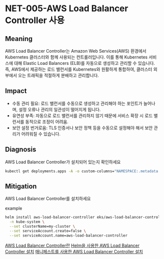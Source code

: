 # NET-005-AWS Load Balancer Controller 사용

## Meaning
AWS Load Balancer Controller는 Amazon Web Services(AWS) 환경에서 Kubernetes 클러스터와 함께 사용되는 컨트롤러입니다. 이를 통해 Kubernetes 서비스에 대해 Elastic Load Balancers (ELB)를 자동으로 생성하고 관리할 수 있습니다. 즉, AWS에서 제공하는 로드 밸런서를 Kubernetes와 원활하게 통합하여, 클러스터 외부에서 오는 트래픽을 적절하게 분배하고 관리합니다.

## Impact
- 수동 관리 필요: 로드 밸런서를 수동으로 생성하고 관리해야 하는 포인트가 늘어나며, 설정 오류나 관리의 일관성이 떨어지게 됩니다.
- 유연성 부족: 자동으로 로드 밸런서를 관리하지 않기 때문에 서비스 확장 시 로드 밸런서를 동적으로 조정이 어려움.
- 보안 설정 번거로움: TLS 인증서나 보안 정책 등을 수동으로 설정해야 해서 보안 관리가 어려워질 수 있습니다.

## Diagnosis
AWS Load Balancer Controller가 설치되어 있는지 확인하세요

```bash
kubectl get deployments.apps -A -o custom-columns="NAMESPACE:.metadata.namespace,NAME:.metadata.name" | grep "aws-load-balancer-controller" && echo "PASS" || echo "FAIL"
```

## Mitigation
AWS Load Balancer Controller를 설치하세요

example
```bash 
helm install aws-load-balancer-controller eks/aws-load-balancer-controller \
  -n kube-system \
  --set clusterName=my-cluster \
  --set serviceAccount.create=false \
  --set serviceAccount.name=aws-load-balancer-controller
```
[AWS Load Balancer Controller란](https://kubernetes-sigs.github.io/aws-load-balancer-controller/latest/)
[Helm을 사용한 AWS Load Balancer Controller 설치](https://docs.aws.amazon.com/ko_kr/eks/latest/userguide/lbc-helm.html)
[매니페스트를 사용한 AWS Load Balancer Controller 설치](https://docs.aws.amazon.com/ko_kr/eks/latest/userguide/lbc-manifest.html)